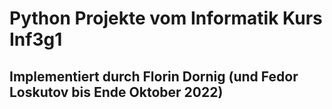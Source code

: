# Python Projekte vom Informatik Kurs Inf3g1

## Implementiert durch Florin Dornig (und Fedor Loskutov bis Ende Oktober 2022)

